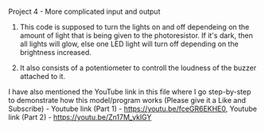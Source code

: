 Project 4 - More complicated input and output

1. This code is supposed to turn the lights on and off dependeing on the amount of light that is being given to the photoresistor. If it's dark, then all lights will glow, else one LED light will turn off depending on the brightness increased.

2. It also consists of a potentiometer to controll the loudness of the buzzer attached to it.

I have also mentioned the YouTube link in this file where I go step-by-step to demonstrate how this model/program works (Please give it a Like and Subscribe) - Youtube link (Part 1) - https://youtu.be/fceGR6EKHE0, Youtube link (Part 2) - https://youtu.be/Zn17M_yklGY
